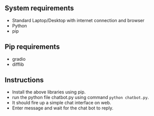 ## System requirements
- Standard Laptop/Desktop with internet connection and browser
- Python
- pip

## Pip requirements
- gradio
- difflib

## Instructions
- Install the above libraries using pip.
- run the python file chatbot.py using command `python chatbot.py`.
- It should fire up a simple chat interface on web.
- Enter message and wait for the chat bot to reply.

